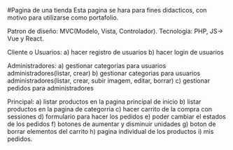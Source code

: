 #Pagina de una tienda
Esta pagina se hara para fines didacticos, con motivo para utilizarse
como portafolio.

Patron de diseño: MVC(Modelo, Vista, Controlador).
Tecnologia: PHP, JS-> Vue y React.

Cliente o Usuarios:
a) hacer registro de usuarios
b) hacer login de usuarios


Administradores:
a) gestionar categorias para usuarios administradores(listar, crear)
b) gestionar categorias para usuarios administradores(listar, crear, subir imagem, editar, borrar)
c) gestionar pedidos para administradores

Principal:
a) listar productos en la pagina principal de inicio
b) listar productos en la pagina de categorria
c) hacer carrito de la compra con sessiones
d) formulario para hacer los pedidos
e) poder cambiar el estados de los pedidos
f) botones de aumentar y disminuir unidades
g) boton de borrar elementos del carrito
h) pagina individual de los productos
i) mis pedidos.